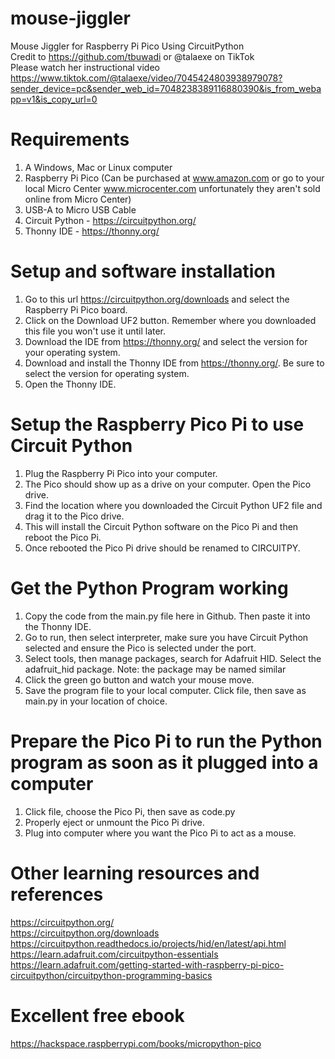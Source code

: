 # mouse-jiggler
Mouse Jiggler for Raspberry Pi Pico Using CircuitPython \
Credit to https://github.com/tbuwadi or @talaexe on TikTok \
Please watch her instructional video \
https://www.tiktok.com/@talaexe/video/7045424803938979078?sender_device=pc&sender_web_id=7048238389116880390&is_from_webapp=v1&is_copy_url=0 

# Requirements
1. A Windows, Mac or Linux computer
2. Raspberry Pi Pico (Can be purchased at www.amazon.com or go to your local Micro Center www.microcenter.com unfortunately they aren't sold online from Micro Center)
3. USB-A to Micro USB Cable 
4. Circuit Python - https://circuitpython.org/
5. Thonny IDE - https://thonny.org/

# Setup and software installation
1. Go to this url https://circuitpython.org/downloads and select the Raspberry Pi Pico board. 
2. Click on the Download UF2 button. Remember where you downloaded this file you won't use it until later. 
3. Download the IDE from https://thonny.org/ and select the version for your operating system.
4. Download and install the Thonny IDE from https://thonny.org/. Be sure to select the version for operating system. 
5. Open the Thonny IDE. 

# Setup the Raspberry Pico Pi to use Circuit Python
1. Plug the Raspberry Pi Pico into your computer. 
2. The Pico should show up as a drive on your computer. Open the Pico drive. 
3. Find the location where you downloaded the Circuit Python UF2 file and drag it to the Pico drive. 
4. This will install the Circuit Python software on the Pico Pi and then reboot the Pico Pi. 
5. Once rebooted the Pico Pi drive should be renamed to CIRCUITPY. 

# Get the Python Program working
1. Copy the code from the main.py file here in Github. Then paste it into the Thonny IDE. 
2. Go to run, then select interpreter, make sure you have Circuit Python selected and ensure the Pico is selected under the port. 
3. Select tools, then manage packages, search for Adafruit HID. Select the adafruit_hid package. Note: the package may be named similar
4. Click the green go button and watch your mouse move. 
5. Save the program file to your local computer. Click file, then save as main.py in your location of choice. 

# Prepare the Pico Pi to run the Python program as soon as it plugged into a computer
1. Click file, choose the Pico Pi, then save as code.py
2. Properly eject or unmount the Pico Pi drive. 
3. Plug into computer where you want the Pico Pi to act as a mouse.



# Other learning resources and references
https://circuitpython.org/ \
https://circuitpython.org/downloads \
https://circuitpython.readthedocs.io/projects/hid/en/latest/api.html \
https://learn.adafruit.com/circuitpython-essentials \
https://learn.adafruit.com/getting-started-with-raspberry-pi-pico-circuitpython/circuitpython-programming-basics 

# Excellent free ebook 
https://hackspace.raspberrypi.com/books/micropython-pico 
